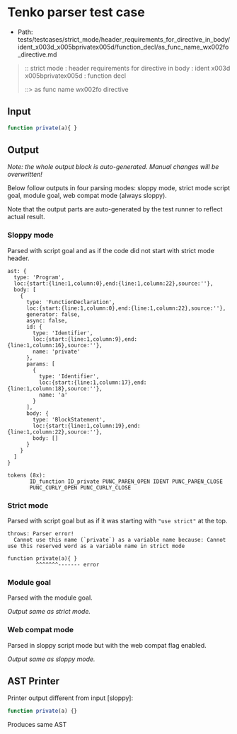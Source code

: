 # Tenko parser test case

- Path: tests/testcases/strict_mode/header_requirements_for_directive_in_body/ident_x003d_x005bprivatex005d/function_decl/as_func_name_wx002fo_directive.md

> :: strict mode : header requirements for directive in body : ident x003d x005bprivatex005d : function decl
>
> ::> as func name wx002fo directive

## Input

`````js
function private(a){ }
`````

## Output

_Note: the whole output block is auto-generated. Manual changes will be overwritten!_

Below follow outputs in four parsing modes: sloppy mode, strict mode script goal, module goal, web compat mode (always sloppy).

Note that the output parts are auto-generated by the test runner to reflect actual result.

### Sloppy mode

Parsed with script goal and as if the code did not start with strict mode header.

`````
ast: {
  type: 'Program',
  loc:{start:{line:1,column:0},end:{line:1,column:22},source:''},
  body: [
    {
      type: 'FunctionDeclaration',
      loc:{start:{line:1,column:0},end:{line:1,column:22},source:''},
      generator: false,
      async: false,
      id: {
        type: 'Identifier',
        loc:{start:{line:1,column:9},end:{line:1,column:16},source:''},
        name: 'private'
      },
      params: [
        {
          type: 'Identifier',
          loc:{start:{line:1,column:17},end:{line:1,column:18},source:''},
          name: 'a'
        }
      ],
      body: {
        type: 'BlockStatement',
        loc:{start:{line:1,column:19},end:{line:1,column:22},source:''},
        body: []
      }
    }
  ]
}

tokens (8x):
       ID_function ID_private PUNC_PAREN_OPEN IDENT PUNC_PAREN_CLOSE
       PUNC_CURLY_OPEN PUNC_CURLY_CLOSE
`````

### Strict mode

Parsed with script goal but as if it was starting with `"use strict"` at the top.

`````
throws: Parser error!
  Cannot use this name (`private`) as a variable name because: Cannot use this reserved word as a variable name in strict mode

function private(a){ }
         ^^^^^^^------- error
`````


### Module goal

Parsed with the module goal.

_Output same as strict mode._

### Web compat mode

Parsed in sloppy script mode but with the web compat flag enabled.

_Output same as sloppy mode._

## AST Printer

Printer output different from input [sloppy]:

````js
function private(a) {}
````

Produces same AST
